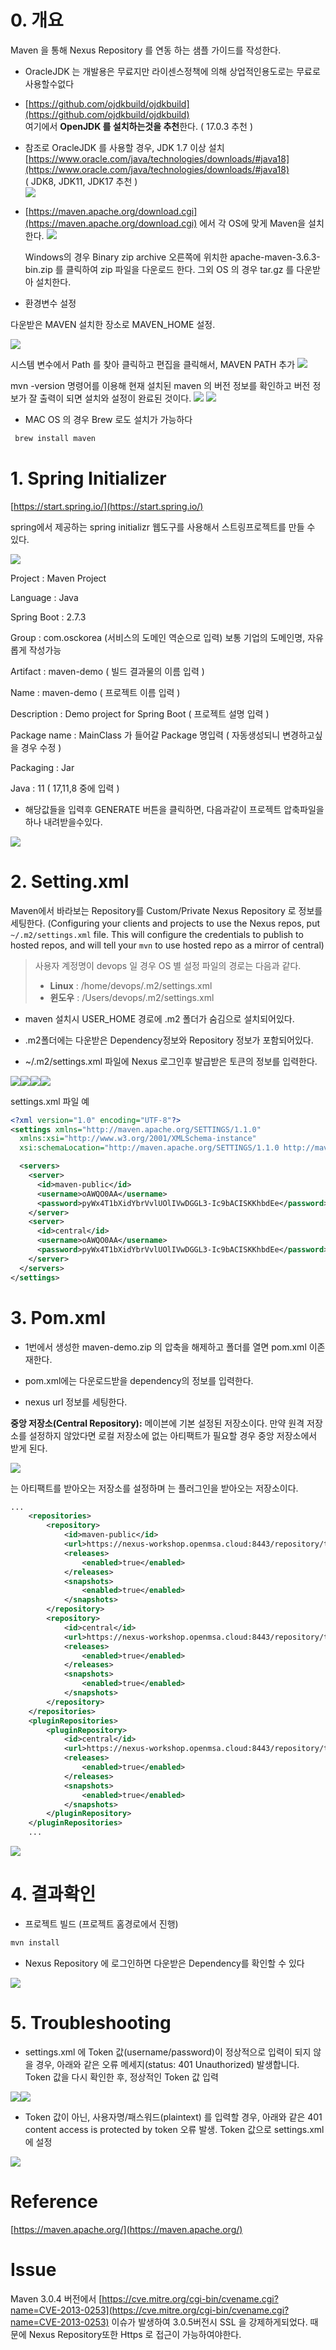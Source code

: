0\. 개요
======

Maven 을 통해 Nexus Repository 를 연동 하는 샘플 가이드를 작성한다.

*   OracleJDK 는 개발용은 무료지만 라이센스정책에 의해 상업적인용도로는 무료로 사용할수없다
    
*   [https://github.com/ojdkbuild/ojdkbuild](https://github.com/ojdkbuild/ojdkbuild)  
    여기에서 **OpenJDK 를 설치하는것을 추천**한다. ( 17.0.3 추천 )
    
*   참조로 OracleJDK 를 사용할 경우, JDK 1.7 이상 설치 [https://www.oracle.com/java/technologies/downloads/#java18](https://www.oracle.com/java/technologies/downloads/#java18)  
    ( JDK8, JDK11, JDK17 추천 )    
 ![](https://github.com/OSCKOREA-WORKSHOP/NEXUS-Firewall/blob/main/img/3e677396-cac3-4546-9ec0-819a0ecabdb9.png)
*   [https://maven.apache.org/download.cgi](https://maven.apache.org/download.cgi) 에서 각 OS에 맞게 Maven을 설치한다.
 ![](https://github.com/OSCKOREA-WORKSHOP/NEXUS-Firewall/blob/main/img/b2f578ae-4f93-4551-b413-c7120f457e71.png)   
    
    Windows의 경우 Binary zip archive 오른쪽에 위치한 apache-maven-3.6.3-bin.zip 를 클릭하여 zip 파일을 다운로드 한다. 그외 OS 의 경우 tar.gz 를 다운받아 설치한다.
    
*   환경변수 설정
    

다운받은 MAVEN 설치한 장소로 MAVEN\_HOME 설정.

![](https://github.com/OSCKOREA-WORKSHOP/NEXUS-Firewall/blob/main/img/a1171d88-cb7e-4182-84ff-c5975101f90e.png)

시스템 변수에서 Path 를 찾아 클릭하고 편집을 클릭해서, MAVEN PATH 추가
![](https://github.com/OSCKOREA-WORKSHOP/NEXUS-Firewall/blob/main/img/574d0413-c48c-4957-a4f2-7288f78d7afc.png)

mvn -version 명령어를 이용해 현재 설치된 maven 의 버전 정보를 확인하고 버전 정보가 잘 출력이 되면 설치와 설정이 완료된 것이다.
![](https://github.com/OSCKOREA-WORKSHOP/NEXUS-Firewall/blob/main/img/b8b6b8ed-ed82-4224-88c5-df88ff989c84.png)
![](https://github.com/OSCKOREA-WORKSHOP/NEXUS-Firewall/blob/main/img/7d6dbe8d-70dc-4f76-8806-5abec52fc960.png)

*   MAC OS 의 경우 Brew 로도 설치가 가능하다

```java
 brew install maven
```

1\. Spring Initializer
======================

[https://start.spring.io/](https://start.spring.io/)

spring에서 제공하는 spring initializr 웹도구를 사용해서 스트링프로젝트를 만들 수 있다.

![](https://github.com/OSCKOREA-WORKSHOP/NEXUS-Firewall/blob/main/img/02d7f665-afe5-4dda-a598-87f934f752ea.png)

Project : Maven Project

Language : Java

Spring Boot : 2.7.3

Group : com.osckorea (서비스의 도메인 역순으로 입력) 보통 기업의 도메인명, 자유롭게 작성가능

Artifact : maven-demo ( 빌드 결과물의 이름 입력 )

Name : maven-demo ( 프로젝트 이름 입력 )

Description : Demo project for Spring Boot ( 프로젝트 설명 입력 )

Package name : MainClass 가 들어갈 Package 명입력 ( 자동생성되니 변경하고싶을 경우 수정 )

Packaging : Jar

Java : 11 ( 17,11,8 중에 입력 )

*   해당값들을 입력후 GENERATE 버튼을 클릭하면, 다음과같이 프로젝트 압축파일을 하나 내려받을수있다.
    

![](https://github.com/OSCKOREA-WORKSHOP/NEXUS-Firewall/blob/main/img/d85942be-4f70-49e1-b756-84c60d7ac6f5.png)

2\. Setting.xml
===============

Maven에서 바라보는 Repository를 Custom/Private Nexus Repository 로 정보를 세팅한다. (Configuring your clients and projects to use the Nexus repos, put `~/.m2/settings.xml` file. This will configure the credentials to publish to hosted repos, and will tell your `mvn` to use hosted repo as a mirror of central)

>사용자 계정명이 devops 일 경우 OS 별 설정 파일의 경로는 다음과 같다.
>*   **Linux** : /home/devops/.m2/settings.xml
>*   **윈도우** : /Users/devops/.m2/settings.xml
    

*   maven 설치시 USER\_HOME 경로에 .m2 폴더가 숨김으로 설치되어있다.
    
*   .m2폴더에는 다운받은 Dependency정보와 Repository 정보가 포함되어있다.
    
*   ~/.m2/settings.xml 파일에 Nexus 로그인후 발급받은 토큰의 정보를 입력한다.
    

![](https://github.com/OSCKOREA-WORKSHOP/NEXUS-Firewall/blob/main/img/d85942be-4f70-49e1-b756-84c60d7ac6f5.png)![](https://github.com/OSCKOREA-WORKSHOP/NEXUS-Firewall/blob/main/img/447fea3c-a0b9-4b3b-a8da-c8f551c0e3fe.png)![](https://github.com/OSCKOREA-WORKSHOP/NEXUS-Firewall/blob/main/img/21c2605f-786b-4a00-ae69-6c0b96ef8d79.png)![](https://github.com/OSCKOREA-WORKSHOP/NEXUS-Firewall/blob/main/img/ba5a3fd7-d118-40dc-841c-98782ead612b.png)

settings.xml 파일 예

```xml
<?xml version="1.0" encoding="UTF-8"?>
<settings xmlns="http://maven.apache.org/SETTINGS/1.1.0"
  xmlns:xsi="http://www.w3.org/2001/XMLSchema-instance"
  xsi:schemaLocation="http://maven.apache.org/SETTINGS/1.1.0 http://maven.apache.org/xsd/settings-1.1.0.xsd">

  <servers>
    <server>
      <id>maven-public</id>
      <username>oAWQO0AA</username>
      <password>pyWx4T1bXidYbrVvlUOlIVwDGGL3-Ic9bACISKKhbdEe</password>
    </server>
    <server>
      <id>central</id>
      <username>oAWQO0AA</username>
      <password>pyWx4T1bXidYbrVvlUOlIVwDGGL3-Ic9bACISKKhbdEe</password>
    </server>
  </servers>
</settings>
```

3\. Pom.xml
===========

*   1번에서 생성한 maven-demo.zip 의 압축을 해제하고 폴더를 열면 pom.xml 이존재한다.
    
*   pom.xml에는 다운로드받을 dependency의 정보를 입력한다.
    
*   nexus url 정보를 세팅한다.
    

**중앙 저장소(Central Repository):** 메이븐에 기본 설정된 저장소이다. 만약 원격 저장소를 설정하지 않았다면 로컬 저장소에 없는 아티팩트가 필요할 경우 중앙 저장소에서 받게 된다.

![](attachments/650117454/653951116.png)

<repositories> 는 아티팩트를 받아오는 저장소를 설정하며 <pluginRepositories> 는 플러그인을 받아오는 저장소이다.

```xml
...
    <repositories>
        <repository>
            <id>maven-public</id>
            <url>https://nexus-workshop.openmsa.cloud:8443/repository/thomas-maven-proxy/</url>
            <releases>
                <enabled>true</enabled>
            </releases>
            <snapshots>
                <enabled>true</enabled>
            </snapshots>
        </repository>
        <repository>
            <id>central</id>
            <url>https://nexus-workshop.openmsa.cloud:8443/repository/thomas-maven-proxy/</url>
            <releases>
                <enabled>true</enabled>
            </releases>
            <snapshots>
                <enabled>true</enabled>
            </snapshots>
        </repository>
    </repositories>
    <pluginRepositories>
        <pluginRepository>
            <id>central</id>
            <url>https://nexus-workshop.openmsa.cloud:8443/repository/thomas-maven-proxy/</url>
            <releases>
                <enabled>true</enabled>
            </releases>
            <snapshots>
                <enabled>true</enabled>
            </snapshots>
        </pluginRepository>
    </pluginRepositories>
    ...
```

[![](attachments/thumbnails/650117454/652443730)](attachments/650117454/652443730.xml)

4\. 결과확인
========

*   프로젝트 빌드 (프로젝트 홈경로에서 진행)
    

```java
mvn install
```

*   Nexus Repository 에 로그인하면 다운받은 Dependency를 확인할 수 있다
    

![](attachments/650117454/653951130.png)

5\. Troubleshooting
===================

*   settings.xml 에 Token 값(username/password)이 정상적으로 입력이 되지 않을 경우, 아래와 같은 오류 메세지(status: 401 Unauthorized) 발생합니다. Token 값을 다시 확인한 후, 정상적인 Token 값 입력
    

![](attachments/650117454/653983900.png)![](attachments/650117454/653885592.png)

*   Token 값이 아닌, 사용자명/패스워드(plaintext) 를 입력할 경우, 아래와 같은 401 content access is protected by token 오류 발생. Token 값으로 settings.xml 에 설정
    

![](attachments/650117454/653885600.png)

Reference
=========

[https://maven.apache.org/](https://maven.apache.org/)

Issue
=====

Maven 3.0.4 버전에서 [https://cve.mitre.org/cgi-bin/cvename.cgi?name=CVE-2013-0253](https://cve.mitre.org/cgi-bin/cvename.cgi?name=CVE-2013-0253) 이슈가 발생하여 3.0.5버전시 SSL 을 강제하게되었다. 때문에 Nexus Repository또한 Https 로 접근이 가능하여야한다.
